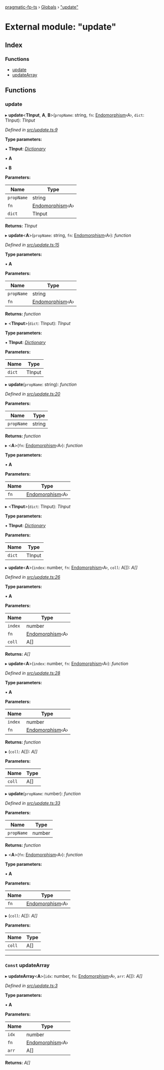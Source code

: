 [pragmatic-fp-ts](../README.md) › [Globals](../globals.md) › ["update"](_update_.md)

# External module: "update"

## Index

### Functions

* [update](_update_.md#update)
* [updateArray](_update_.md#const-updatearray)

## Functions

###  update

▸ **update**<**TInput**, **A**, **B**>(`propName`: string, `fn`: [Endomorphism](_types_.md#endomorphism)‹A›, `dict`: TInput): *TInput*

*Defined in [src/update.ts:9](https://github.com/hermann-p/pragmatic-fp-ts/blob/d50fca4/src/update.ts#L9)*

**Type parameters:**

▪ **TInput**: *[Dictionary](_types_.md#dictionary)*

▪ **A**

▪ **B**

**Parameters:**

Name | Type |
------ | ------ |
`propName` | string |
`fn` | [Endomorphism](_types_.md#endomorphism)‹A› |
`dict` | TInput |

**Returns:** *TInput*

▸ **update**<**A**>(`propName`: string, `fn`: [Endomorphism](_types_.md#endomorphism)‹A›): *function*

*Defined in [src/update.ts:15](https://github.com/hermann-p/pragmatic-fp-ts/blob/d50fca4/src/update.ts#L15)*

**Type parameters:**

▪ **A**

**Parameters:**

Name | Type |
------ | ------ |
`propName` | string |
`fn` | [Endomorphism](_types_.md#endomorphism)‹A› |

**Returns:** *function*

▸ <**TInput**>(`dict`: TInput): *TInput*

**Type parameters:**

▪ **TInput**: *[Dictionary](_types_.md#dictionary)*

**Parameters:**

Name | Type |
------ | ------ |
`dict` | TInput |

▸ **update**(`propName`: string): *function*

*Defined in [src/update.ts:20](https://github.com/hermann-p/pragmatic-fp-ts/blob/d50fca4/src/update.ts#L20)*

**Parameters:**

Name | Type |
------ | ------ |
`propName` | string |

**Returns:** *function*

▸ <**A**>(`fn`: [Endomorphism](_types_.md#endomorphism)‹A›): *function*

**Type parameters:**

▪ **A**

**Parameters:**

Name | Type |
------ | ------ |
`fn` | [Endomorphism](_types_.md#endomorphism)‹A› |

▸ <**TInput**>(`dict`: TInput): *TInput*

**Type parameters:**

▪ **TInput**: *[Dictionary](_types_.md#dictionary)*

**Parameters:**

Name | Type |
------ | ------ |
`dict` | TInput |

▸ **update**<**A**>(`index`: number, `fn`: [Endomorphism](_types_.md#endomorphism)‹A›, `coll`: A[]): *A[]*

*Defined in [src/update.ts:26](https://github.com/hermann-p/pragmatic-fp-ts/blob/d50fca4/src/update.ts#L26)*

**Type parameters:**

▪ **A**

**Parameters:**

Name | Type |
------ | ------ |
`index` | number |
`fn` | [Endomorphism](_types_.md#endomorphism)‹A› |
`coll` | A[] |

**Returns:** *A[]*

▸ **update**<**A**>(`index`: number, `fn`: [Endomorphism](_types_.md#endomorphism)‹A›): *function*

*Defined in [src/update.ts:28](https://github.com/hermann-p/pragmatic-fp-ts/blob/d50fca4/src/update.ts#L28)*

**Type parameters:**

▪ **A**

**Parameters:**

Name | Type |
------ | ------ |
`index` | number |
`fn` | [Endomorphism](_types_.md#endomorphism)‹A› |

**Returns:** *function*

▸ (`coll`: A[]): *A[]*

**Parameters:**

Name | Type |
------ | ------ |
`coll` | A[] |

▸ **update**(`propName`: number): *function*

*Defined in [src/update.ts:33](https://github.com/hermann-p/pragmatic-fp-ts/blob/d50fca4/src/update.ts#L33)*

**Parameters:**

Name | Type |
------ | ------ |
`propName` | number |

**Returns:** *function*

▸ <**A**>(`fn`: [Endomorphism](_types_.md#endomorphism)‹A›): *function*

**Type parameters:**

▪ **A**

**Parameters:**

Name | Type |
------ | ------ |
`fn` | [Endomorphism](_types_.md#endomorphism)‹A› |

▸ (`coll`: A[]): *A[]*

**Parameters:**

Name | Type |
------ | ------ |
`coll` | A[] |

___

### `Const` updateArray

▸ **updateArray**<**A**>(`idx`: number, `fn`: [Endomorphism](_types_.md#endomorphism)‹A›, `arr`: A[]): *A[]*

*Defined in [src/update.ts:3](https://github.com/hermann-p/pragmatic-fp-ts/blob/d50fca4/src/update.ts#L3)*

**Type parameters:**

▪ **A**

**Parameters:**

Name | Type |
------ | ------ |
`idx` | number |
`fn` | [Endomorphism](_types_.md#endomorphism)‹A› |
`arr` | A[] |

**Returns:** *A[]*
